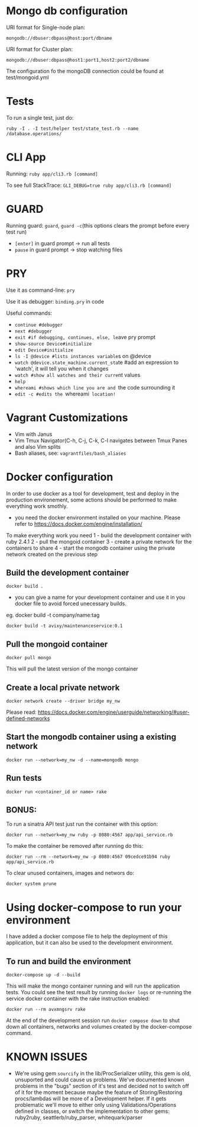 Mongo db configuration
==================

URI format for Single-node plan:
```
mongodb://dbuser:dbpass@host:port/dbname
```

URI format for Cluster plan:
```
mongodb://dbuser:dbpass@host1:port1,host2:port2/dbname
```

The configuration fo the mongoDB connection could be found at
test/mongoid.yml

Tests
===

To run a single test, just do:

```
ruby -I . -I test/helper test/state_test.rb --name /database.operations/
```

CLI App
=======

Running: `ruby app/cli3.rb [command]`

To see full StackTrace:  `GLI_DEBUG=true ruby app/cli3.rb [command]`

GUARD
=====

Running guard: `guard`, `guard -c`(this options clears the prompt before
every test run)

* `[enter]` in guard prompt -> run all tests
* `pause` in guard prompt -> stop watching files

PRY
===

Use it as command-line: `pry`

Use it as debugger: `binding.pry` in code

Useful commands:

* `continue #debugger`
* `next #debugger`
* `exit #if debugging, continues, else, le`ave pry prompt
* `show-source Device#initialize`
* `edit Device#initialize`
* `ls -I @device #lists instances variable`s on @device
* `watch @device.state_machine.current_sta`te #add an expression to 'watch', it will tell you when it changes
* `watch #show all watches and their curre`nt values
* `help`
* `whereami #shows which line you are and `the code surrounding it
* `edit -c #edits the `whereami` location!`

Vagrant Customizations
===================

* Vim with Janus
* Vim Tmux Navigator(C-h, C-j, C-k, C-l navigates between Tmux Panes and
  also Vim splits
* Bash aliases, see: `vagrantfiles/bash_aliases`

Docker configuration
===
In order to use docker as a tool for development, test and deploy in the production environement, some actions should be performed to make everything work smothly.

* you need the docker environment installed on your machine. Please refer to https://docs.docker.com/engine/installation/

To make everything work you need
1 - build the development container with ruby 2.4.1
2 - pull the mongoid container
3 - create a private network for the containers to share
4 - start the mongodb container using the private network created on the previous step

## Build the development container

```
docker build .
```

* you can give a name for your development container and use it in you docker file to avoid forced unecessary builds.

eg. docker build -t company/name:tag

```
docker build -t avixy/maintenanceservice:0.1
```

## Pull the mongoid container

```
docker pull mongo
```

This will pull the latest version of the mongo container

## Create a local private network

```
docker network create --driver bridge my_nw
```

Please read:
https://docs.docker.com/engine/userguide/networking/#user-defined-networks

## Start the mongodb container using a existing network

```
docker run --network=my_nw -d --name=mongodb mongo
```

## Run tests

```
docker run <container_id or name> rake 
```

## BONUS:

To run a sinatra API test just run the container with this option:
```
docker run --network=my_nw ruby -p 8080:4567 app/api_service.rb
```

To make the container be removed after running do this:
```
docker run --rm --network=my_nw -p 8080:4567 09cedce91b94 ruby app/api_service.rb
```

To clear unused containers, images and networs do:
```
docker system prune
```

# Using docker-compose to run your environment

I have added a docker compose file to help the deployment of this application, but it can also be used to the development environment.

## To run and build the environment
```
docker-compose up -d --build
```

This will make the mongo container running and will run the application tests. You could see the test result by running `docker logs` or re-running the service docker container with the rake instruction enabled:

```
docker run --rm avxmngsrv rake
```

At the end of the development session run `docker compose down` to shut down all containers, networks and volumes created by the docker-compose command.

KNOWN ISSUES
===========

* We're using gem `sourcify` in the lib/ProcSerializer utility, this gem
is old, unsuported and could cause us problems. We've documented known
problems in the "bugs" section of it's test and decided not to switch
off of it for the moment because maybe the feature of Storing/Restoring
procs/lambdas will be more of a Development helper. If it gets
problematic we'll move to either only using Validations/Operations
defined in classes, or switch the implementation to other gems:
ruby2ruby, seattlerb/ruby_parser, whitequark/parser
